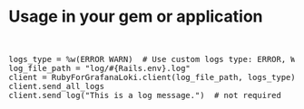 
# Usage in your gem or application
<pre>


logs_type = %w(ERROR WARN)  # Use custom logs type: ERROR, WARN, FATAL, INFO, DEBUG 
log_file_path = "log/#{Rails.env}.log"
client = RubyForGrafanaLoki.client(log_file_path, logs_type)
client.send_all_logs
client.send_log("This is a log message.")  # not required
</pre>